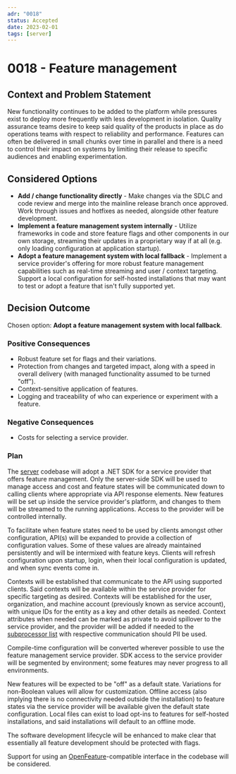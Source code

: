 ```yaml
---
adr: "0018"
status: Accepted
date: 2023-02-01
tags: [server]
---
```


# 0018 - Feature management

<AdrTable frontMatter={frontMatter}></AdrTable>

## Context and Problem Statement

New functionality continues to be added to the platform while pressures exist to deploy more
frequently with less development in isolation. Quality assurance teams desire to keep said quality
of the products in place as do operations teams with respect to reliability and performance.
Features can often be delivered in small chunks over time in parallel and there is a need to control
their impact on systems by limiting their release to specific audiences and enabling
experimentation.

## Considered Options

- **Add / change functionality directly** - Make changes via the SDLC and code review and merge into
  the mainline release branch once approved. Work through issues and hotfixes as needed, alongside
  other feature development.
- **Implement a feature management system internally** - Utilize frameworks in code and store
  feature flags and other components in our own storage, streaming their updates in a proprietary
  way if at all (e.g. only loading configuration at application startup).
- **Adopt a feature management system with local fallback** - Implement a service provider's
  offering for more robust feature management capabilities such as real-time streaming and user /
  context targeting. Support a local configuration for self-hosted installations that may want to
  test or adopt a feature that isn't fully supported yet.

## Decision Outcome

Chosen option: **Adopt a feature management system with local fallback**.

### Positive Consequences

- Robust feature set for flags and their variations.
- Protection from changes and targeted impact, along with a speed in overall delivery (with managed
  functionality assumed to be turned "off").
- Context-sensitive application of features.
- Logging and traceability of who can experience or experiment with a feature.

### Negative Consequences

- Costs for selecting a service provider.

### Plan

The [server][server] codebase will adopt a .NET SDK for a service provider that offers feature
management. Only the server-side SDK will be used to manage access and cost and feature states will
be communicated down to calling clients where appropriate via API response elements. New features
will be set up inside the service provider's platform, and changes to them will be streamed to the
running applications. Access to the provider will be controlled internally.

To facilitate when feature states need to be used by clients amongst other configuration, API(s)
will be expanded to provide a collection of configuration values. Some of these values are already
maintained persistently and will be intermixed with feature keys. Clients will refresh configuration
upon startup, login, when their local configuration is updated, and when sync events come in.

Contexts will be established that communicate to the API using supported clients. Said contexts will
be available within the service provider for specific targeting as desired. Contexts will be
established for the user, organization, and machine account (previously known as service account),
with unique IDs for the entity as a key and other details as needed. Context attributes when needed
can be marked as private to avoid spillover to the service provider, and the provider will be added
if needed to the [subprocessor list][subprocessors] with respective communication should PII be
used.

Compile-time configuration will be converted wherever possible to use the feature management service
provider. SDK access to the service provider will be segmented by environment; some features may
never progress to all environments.

New features will be expected to be "off" as a default state. Variations for non-Boolean values will
allow for customization. Offline access (also implying there is no connectivity needed outside the
installation) to feature states via the service provider will be available given the default state
configuration. Local files can exist to load opt-ins to features for self-hosted installations, and
said installations will default to an offline mode.

The software development lifecycle will be enhanced to make clear that essentially all feature
development should be protected with flags.

Support for using an [OpenFeature][openfeature]-compatible interface in the codebase will be
considered.

[server]: https://github.com/bitwarden/server
[subprocessors]: https://bitwarden.com/help/subprocessors/
[openfeature]: https://docs.openfeature.dev/docs/reference/intro/
